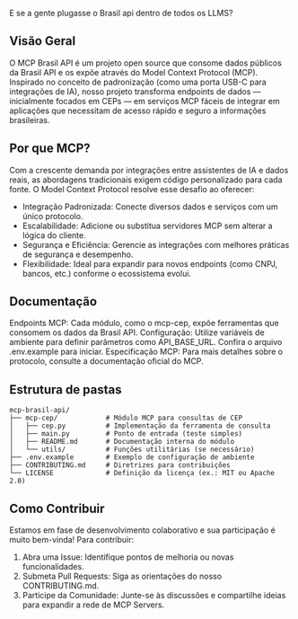 E se a gente plugasse o Brasil api dentro de todos os LLMS?

## Visão Geral
O MCP Brasil API é um projeto open source que consome dados públicos da Brasil API e os expõe através do Model Context Protocol (MCP). Inspirado no conceito de padronização (como uma porta USB-C para integrações de IA), nosso projeto transforma endpoints de dados — inicialmente focados em CEPs — em serviços MCP fáceis de integrar em aplicações que necessitam de acesso rápido e seguro a informações brasileiras.

## Por que MCP?
Com a crescente demanda por integrações entre assistentes de IA e dados reais, as abordagens tradicionais exigem código personalizado para cada fonte. O Model Context Protocol resolve esse desafio ao oferecer:

* Integração Padronizada: Conecte diversos dados e serviços com um único protocolo.
* Escalabilidade: Adicione ou substitua servidores MCP sem alterar a lógica do cliente.
* Segurança e Eficiência: Gerencie as integrações com melhores práticas de segurança e desempenho.
* Flexibilidade: Ideal para expandir para novos endpoints (como CNPJ, bancos, etc.) conforme o ecossistema evolui.

## Documentação
Endpoints MCP: Cada módulo, como o mcp-cep, expõe ferramentas que consomem os dados da Brasil API.
Configuração: Utilize variáveis de ambiente para definir parâmetros como API_BASE_URL. Confira o arquivo .env.example para iniciar.
Especificação MCP: Para mais detalhes sobre o protocolo, consulte a documentação oficial do MCP.

## Estrutura de pastas
```
mcp-brasil-api/
├── mcp-cep/            # Módulo MCP para consultas de CEP
│   ├── cep.py          # Implementação da ferramenta de consulta
│   ├── main.py         # Ponto de entrada (teste simples)
│   ├── README.md       # Documentação interna do módulo
│   └── utils/          # Funções utilitárias (se necessário)
├── .env.example        # Exemplo de configuração de ambiente
├── CONTRIBUTING.md     # Diretrizes para contribuições
└── LICENSE             # Definição da licença (ex.: MIT ou Apache 2.0)
```

## Como Contribuir
Estamos em fase de desenvolvimento colaborativo e sua participação é muito bem-vinda! Para contribuir:

1. Abra uma Issue: Identifique pontos de melhoria ou novas funcionalidades.
2. Submeta Pull Requests: Siga as orientações do nosso CONTRIBUTING.md.
3. Participe da Comunidade: Junte-se às discussões e compartilhe ideias para expandir a rede de MCP Servers.

